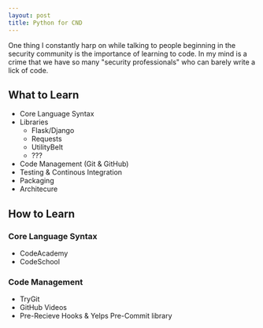 ```yaml
---
layout: post
title: Python for CND
---
```


One thing I constantly harp on while talking to people beginning in the security community is the importance of learning to code. In my mind is a crime that we have so many "security professionals" who can barely write a lick of code.

## What to Learn

- Core Language Syntax
- Libraries
    - Flask/Django
    - Requests
    - UtilityBelt
    - ???
- Code Management (Git & GitHub)
- Testing & Continous Integration
- Packaging
- Architecure

## How to Learn

### Core Language Syntax

- CodeAcademy
- CodeSchool

### Code Management

- TryGit
- GitHub Videos
- Pre-Recieve Hooks & Yelps Pre-Commit library
